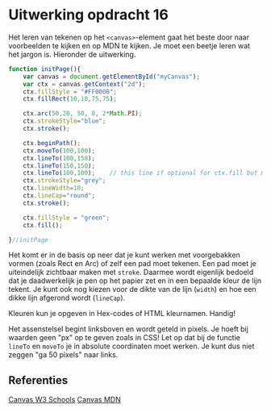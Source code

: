 # Uitwerking opdracht 16

Het leren van tekenen op het `<canvas>`-element gaat het beste door naar voorbeelden te kijken en op MDN te kijken.
Je moet een beetje leren wat het jargon is. Hieronder de uitwerking.

```javascript
function initPage(){
    var canvas = document.getElementById("myCanvas");
    var ctx = canvas.getContext("2d");
    ctx.fillStyle = "#FF0000";
    ctx.fillRect(10,10,75,75);

    ctx.arc(50,20, 50, 0, 2*Math.PI);
    ctx.strokeStyle="blue";
    ctx.stroke();

    ctx.beginPath();
    ctx.moveTo(100,100);
    ctx.lineTo(100,150);
    ctx.lineTo(150,150);
    ctx.lineTo(100,100);    // this line if optional for ctx.fill but mandatory for stroke().
    ctx.strokeStyle="grey";
    ctx.lineWidth=10;
    ctx.lineCap="round";
    ctx.stroke();

    ctx.fillStyle = "green";
    ctx.fill();

}//initPage

```

Het komt er in de basis op neer dat je kunt werken met voorgebakken vormen (zoals Rect en Arc) of zelf een pad moet 
tekenen. Een pad moet je uiteindelijk zichtbaar maken met `stroke`. Daarmee wordt eigenlijk bedoeld dat je 
daadwerkelijk je pen op het papier zet en in een bepaalde kleur de lijn tekent. Je kunt ook nog kiezen voor de
dikte van de lijn (`width`) en hoe een dikke lijn afgerond wordt (`lineCap`).

Kleuren kun je opgeven in Hex-codes of HTML kleurnamen. Handig!

Het assenstelsel begint linksboven en wordt geteld in pixels. Je hoeft bij waarden geen "px" op te geven zoals in CSS!
Let op dat bij de functie `lineTo` en `moveTo` je in absolute coordinaten moet werken. Je kunt dus niet zeggen "ga 50 pixels"
naar links.

## Referenties

[Canvas W3 Schools](https://www.w3schools.com/graphics/canvas_drawing.asp)
[Canvas MDN](https://developer.mozilla.org/nl/docs/Web/API/Canvas_API/Tutorial)
